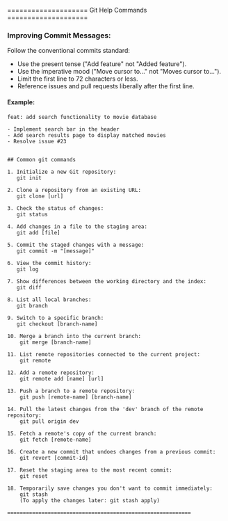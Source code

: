 ==================== Git Help Commands ====================

### Improving Commit Messages:
Follow the conventional commits standard:
- Use the present tense ("Add feature" not "Added feature").
- Use the imperative mood ("Move cursor to..." not "Moves cursor to...").
- Limit the first line to 72 characters or less.
- Reference issues and pull requests liberally after the first line.

#### Example:
```plaintext
feat: add search functionality to movie database

- Implement search bar in the header
- Add search results page to display matched movies
- Resolve issue #23


## Common git commands

1. Initialize a new Git repository:
   git init

2. Clone a repository from an existing URL:
   git clone [url]

3. Check the status of changes:
   git status

4. Add changes in a file to the staging area:
   git add [file]

5. Commit the staged changes with a message:
   git commit -m "[message]"

6. View the commit history:
   git log

7. Show differences between the working directory and the index:
   git diff

8. List all local branches:
   git branch

9. Switch to a specific branch:
   git checkout [branch-name]

10. Merge a branch into the current branch:
    git merge [branch-name]

11. List remote repositories connected to the current project:
    git remote

12. Add a remote repository:
    git remote add [name] [url]

13. Push a branch to a remote repository:
    git push [remote-name] [branch-name]

14. Pull the latest changes from the 'dev' branch of the remote repository:
    git pull origin dev

15. Fetch a remote's copy of the current branch:
    git fetch [remote-name]

16. Create a new commit that undoes changes from a previous commit:
    git revert [commit-id]

17. Reset the staging area to the most recent commit:
    git reset

18. Temporarily save changes you don't want to commit immediately:
    git stash
    (To apply the changes later: git stash apply)

===========================================================
